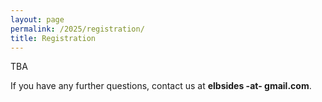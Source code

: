 ```yaml
---
layout: page
permalink: /2025/registration/
title: Registration
---
```


TBA


If you have any further questions, contact us at **elbsides -at- gmail.com**.
